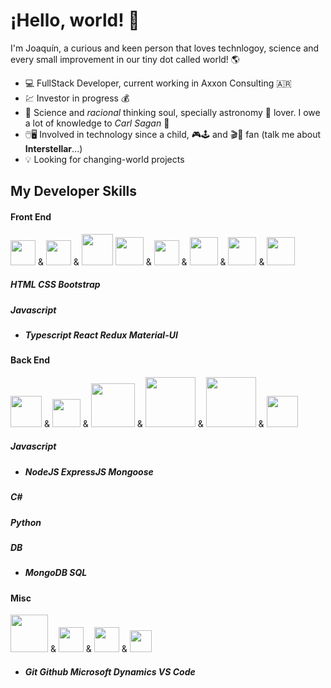 # ¡Hello, world! :wave:

I'm Joaquín, a curious and keen person that loves technlogoy, science and every small improvement in our tiny dot called world! :earth_americas:

- :computer: FullStack Developer, current working in Axxon Consulting :argentina:
- :chart: Investor in progress 	:moneybag:
- :test_tube: Science and *racional* thinking soul, specially astronomy :satellite: lover. I owe a lot of knowledge to _Carl Sagan_	:telescope:
- :computer_mouse::desktop_computer: Involved in technology since a child, 	:video_game::joystick: and :clapper::movie_camera: fan (talk me about **Interstellar**...)
- :bulb: Looking for changing-world projects

## **My Developer Skills**
#### Front End
<img src="https://cdn.worldvectorlogo.com/logos/html-5.svg" width="40" /> & <img src="https://cdn.worldvectorlogo.com/logos/css-5.svg" width="40" /> & <img src="https://cdn.worldvectorlogo.com/logos/bootstrap-5-1.svg" width="50" /> 
<img src="https://cdn.worldvectorlogo.com/logos/javascript-1.svg" width="45" /> & <img src="https://cdn.worldvectorlogo.com/logos/typescript.svg" width="40" /> & <img src="https://cdn.worldvectorlogo.com/logos/react-2.svg" width="45" /> & <img src="https://cdn.worldvectorlogo.com/logos/redux.svg" width="45" /> & <img src="https://cdn.worldvectorlogo.com/logos/material-ui-1.svg" width="45" /> 
##### **HTML** **CSS** **Bootstrap**
##### **Javascript** 
- ##### **Typescript** **React** **Redux** **Material-UI**


#### Back End
<img src="https://cdn.worldvectorlogo.com/logos/c--4.svg" width="50" /> & <img src="https://cdn.worldvectorlogo.com/logos/python-5.svg" width="45" /> & <img src="https://cdn.worldvectorlogo.com/logos/node-js-logo.svg" width="70" /> & <img src="https://www.vectorlogo.zone/logos/expressjs/expressjs-ar21.svg" width="80" /> & <img src="https://cdn.worldvectorlogo.com/logos/mongodb.svg" width="80" /> & <img src="https://cdn.worldvectorlogo.com/logos/microsoft-sql-server.svg" width="50" />
##### **Javascript**
- ##### **NodeJS**  **ExpressJS** **Mongoose**
##### **C#**
##### **Python**
##### **DB**
- ##### **MongoDB** **SQL**

#### Misc
<img src="https://cdn.worldvectorlogo.com/logos/git.svg" width="60" /> & <img src="https://cdn.worldvectorlogo.com/logos/github-icon.svg" width="40" /> & <img src="https://cdn.worldvectorlogo.com/logos/microsoft-5.svg" width="40" /> & <img src="https://cdn.worldvectorlogo.com/logos/visual-studio-code-1.svg" width="35" />

- ##### **Git** **Github** **Microsoft Dynamics** **VS Code** 

